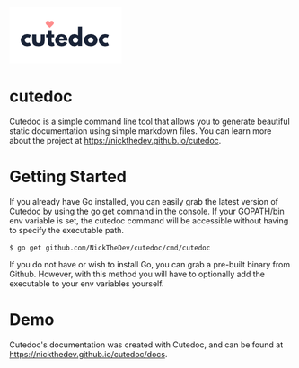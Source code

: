 ![cutedoc](https://github.com/NickTheDev/cutedoc/blob/master/docs/static/img/logo.png "Cutedoc")

# cutedoc
Cutedoc is a simple command line tool that allows you to generate beautiful static documentation using simple markdown files.
You can learn more about the project at https://nickthedev.github.io/cutedoc.

# Getting Started
If you already have Go installed, you can easily grab the latest version of Cutedoc by using the go get command in the console.
If your GOPATH/bin env variable is set, the cutedoc command will be accessible without having to specify the executable path.

```
$ go get github.com/NickTheDev/cutedoc/cmd/cutedoc
```
If you do not have or wish to install Go, you can grab a pre-built binary from Github. However, with this method you will have to
optionally add the executable to your env variables yourself.

# Demo
Cutedoc's documentation was created with Cutedoc, and can be found at https://nickthedev.github.io/cutedoc/docs.

